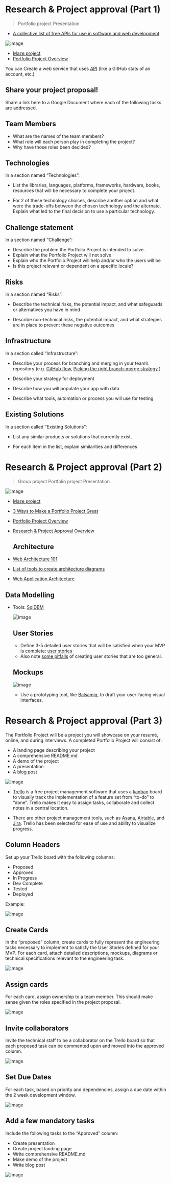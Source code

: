 # Research & Project approval (Part 1)

> Portfolio project
> Presentation

* [A collective list of free APIs for use in software and web development](https://intranet.alxswe.com/rltoken/P5Ri2TnqqPOzWdRZEE1mEQ)

![image](https://github.com/RichardMiruka/alx-system_engineering-devops/assets/105627752/3cb9e7be-4519-4e3c-89e1-41ce1652c41e)

* [Maze project](https://intranet.alxswe.com/concepts/133)
* [Portfolio Project Overview](https://intranet.alxswe.com/concepts/137)

You can Create a web service that uses [API](https://intranet.alxswe.com/rltoken/P5Ri2TnqqPOzWdRZEE1mEQ) (like a GitHub stats of an account, etc.)

##  Share your project proposal!

Share a link here to a Google Document where each of the following tasks are addressed.

##  Team Members

- What are the names of the team members?
- What role will each person play in completing the project?
-  Why have those roles been decided?

## Technologies
In a section named “Technologies”:

- List the libraries, languages, platforms, frameworks, hardware, books, resources that will be necessary to complete your project.
  
- For 2 of these technology choices, describe another option and what were the trade-offs between the chosen technology and the alternate. Explain what led to the final decision to use a particular technology.

##  Challenge statement

In a section named “Challenge”:

- Describe the problem the Portfolio Project is intended to solve.
- Explain what the Portfolio Project will not solve
- Explain who the Portfolio Project will help and/or who the users will be
- Is this project relevant or dependent on a specific locale?

## Risks

In a section named “Risks”:

- Describe the technical risks, the potential impact, and what safeguards or alternatives you have in mind
  
- Describe non-technical risks, the potential impact, and what strategies are in place to prevent these negative outcomes

## Infrastructure

In a section called “Infrastructure”:

- Describe your process for branching and merging in your team’s repository (e.g. [GitHub flow](https://intranet.alxswe.com/rltoken/bQTzmtjVW4bSNUbo_WUj4g), [Picking the right branch-merge strategy](https://intranet.alxswe.com/rltoken/PH2jTmX2-3ye1iYY8Dbapw) )
  
- Describe your strategy for deployment
  
- Describe how you will populate your app with data
  
- Describe what tools, automation or process you will use for testing

##  Existing Solutions

In a section called “Existing Solutions”:

- List any similar products or solutions that currently exist.

- For each item in the list, explain similarities and differences

# Research & Project approval (Part 2)

> Group project
> Portfolio project
> Presentation

![image](https://github.com/RichardMiruka/alx-system_engineering-devops/assets/105627752/82cb0afa-3c57-4a8f-9199-aea5510c1278)

* [Maze project](https://intranet.alxswe.com/concepts/133)
* [3 Ways to Make a Portfolio Project Great](https://intranet.alxswe.com/concepts/135)
* [Portfolio Project Overview](https://intranet.alxswe.com/concepts/137)
* [Research & Project Approval Overview](https://intranet.alxswe.com/concepts/138)

  ##  Architecture

* [Web Architecture 101](https://intranet.alxswe.com/rltoken/-jOY1yTSoVvysinRHQPrwQ)
* [List of tools to create architecture diagrams](https://intranet.alxswe.com/rltoken/kId2ReF-SoHUZyFEoC9zaA)
* [Web Application Architecture](https://intranet.alxswe.com/rltoken/TmbJuwX1d6XsSd2Ppr6pSg)

## Data Modelling

* Tools: [SqlDBM](https://intranet.alxswe.com/rltoken/6NDhFhDLlvGnO5IQPjNxsA)

  ![image](https://github.com/RichardMiruka/alx-system_engineering-devops/assets/105627752/2ee117f3-d660-4cb1-8f21-60b93363b062)

  ## User Stories

  * Define 3-5 detailed user stories that will be satisfied when your MVP is complete: [user stories](https://intranet.alxswe.com/rltoken/MP_p24nJnvQxErkP0IpZtA)
  *  Also note [some pitfalls](https://intranet.alxswe.com/rltoken/FLr9JQQFgm0zz3ZEfqKCwA) of creating user stories that are too general.
 
  ## Mockups

  ![image](https://github.com/RichardMiruka/alx-system_engineering-devops/assets/105627752/775c7001-85dc-499f-8eef-961c7b4b6c28)

  * Use a prototyping tool, like [Balsamiq](https://intranet.alxswe.com/rltoken/gr0KAmc8Pgs7IMawbJtlIQ), to draft your user-facing visual interfaces.

# Research & Project approval (Part 3)

The Portfolio Project will be a project you will showcase on your resumé, online, and during interviews. A completed Portfolio Project will consist of:

* A landing page describing your project
* A comprehensive README.md
* A demo of the project
* A presentation
* A blog post

![image](https://github.com/RichardMiruka/alx-system_engineering-devops/assets/105627752/3cb9e7be-4519-4e3c-89e1-41ce1652c41e)

- [Trello](https://intranet.alxswe.com/rltoken/nHPXY_uuCJ8h-diK1DoyJw) is a free project management software that uses a [kanban](https://intranet.alxswe.com/rltoken/WBoV3Vg98rcrkt2AIa524w) board to visually track the implementation of a feature set from “to-do” to “done”. Trello makes it easy to assign tasks, collaborate and collect notes in a central location.

- There are other project management tools, such as [Asana](https://intranet.alxswe.com/rltoken/H9I1VYSF8kdMXVuo9d9iPQ), [Airtable](https://intranet.alxswe.com/rltoken/Q8gCI02YehO3Z_vWdDvllg), and [Jira](https://intranet.alxswe.com/rltoken/Vx-2zvCZYFhArPb1v4X7aQ). Trello has been selected for ease of use and ability to visualize progress.

## Column Headers

Set up your Trello board with the following columns:

* Proposed
* Approved
* In Progress
* Dev Complete
* Tested
* Deployed

Example:

![image](https://github.com/RichardMiruka/alx-system_engineering-devops/assets/105627752/45e2217d-8bd8-4a46-b47c-7606c0389a15)

## Create Cards

In the “proposed” column, create cards to fully represent the engineering tasks necessary to implement to satisfy the User Stories defined for your MVP. For each card, attach detailed descriptions, mockups, diagrams or technical specifications relevant to the engineering task.

![image](https://github.com/RichardMiruka/alx-system_engineering-devops/assets/105627752/ad5d8d10-815c-4dc3-8a89-348f74d91594)

##  Assign cards 

For each card, assign ownership to a team member. This should make sense given the roles specified in the project proposal.

![image](https://github.com/RichardMiruka/alx-system_engineering-devops/assets/105627752/8b61e679-fc6d-4539-be93-15d23e428605)

## Invite collaborators

Invite the technical staff to be a collaborator on the Trello board so that each proposed task can be commented upon and moved into the approved column.

![image](https://github.com/RichardMiruka/alx-system_engineering-devops/assets/105627752/cc258cf8-5ab5-4b7b-9239-a4e189e850cf)

## Set Due Dates

For each task, based on priority and dependencies, assign a due date within the 2 week development window.

![image](https://github.com/RichardMiruka/alx-system_engineering-devops/assets/105627752/0780c57b-4624-479f-a06b-2808ebfdd98d)

## Add a few mandatory tasks

Include the following tasks to the “Approved” column:

- Create presentation
- Create project landing page
- Write comprehensive README.md
- Make demo of the project
- Write blog post

![image](https://github.com/RichardMiruka/alx-system_engineering-devops/assets/105627752/d46e9806-5870-4913-8fd1-04e52dd75278)



